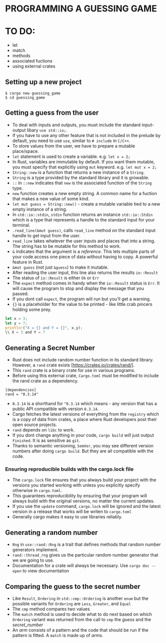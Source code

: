 # PROGRAMMING A GUESSING GAME

# TO DO:
- let
- match
- methods
- associated fuctions
- using external crates

## Setting up a new project
`$ cargo new guessing_game` <br>
`$ cd guessing_game`

## Getting a guess from the user
* To deal with inputs and outputs, you must include the standard input-output libary `use std::io;`.
* If you have to use any other feature that is not included in the prelude by default, you need to use `use`, similar to `# include` in `C/C++`.
* To store values from the user, we have to prepare a mutable place/space.
* `let` statement is used to create a variable. e.g. `let x = 2;`
* In Rust, variables are immutable by default. If you want them mutable, you must specify that explicitly using `mut` keyword. e.g. `let mut x = 2;`
* `String::new` is a function that returns a new instance of a `String`.
* `String` is a type provided by the standard library and it is growable.
* `::` in `::new` indicates that `new` is the associated function of the `String` type. 
* `new` function creates a new empty string. A common name for a fuction that makes a new value of some kind.
* `let mut guess = String::new()` - create a mutable variable tied to a new empty instance of a string.
* In `std::io::stdin`, `stdin` function returns an instance `std::io::Stdin` which is a type that represents a handle to the standard input for your terminal.
* `.read_line(&mut guess)`, calls `read_line` method on the standard input handle to get input from the user.
* `read_line` takes whatever the user inputs and places that into a string. The string has to be mutable for this method to work.
* `&` indicates that the argument is a *reference*. This lets multiple parts of your code access one piece of data without having to copy. A powerful feature in Rust.
* `&mut guess` (not just `&guess`) to make it mutable.
* After reading the user input, this line also returns the results `io::Result`
* The status of `io::Result` is either `Ok` or `Err`
* The `expect` method comes in handy when the `io::Result` status is `Err`. It will cause the program to stop and display the message that you passed.
* If you dont call `expect`, the program will run but you'll get a warning.
* `{}` is a placeholder for the value to be printed - like little crab pincers holding some prey. <br>
```Rust
let x = 3;
let y = 7;
println!("X = {} and Y = {}", x,y);
\\ X = 3 and Y = 7
```

## Generating a Secret Number
* Rust does not include random number function in its standard library. However, a `rand` crate exists [https://crates.io/crates/rand/].
* This `rand` crate is a binary crate for use in various programs.
* Before using this external crate, `Cargo.toml` must be modified to include the rand crate as a dependency. <br>
```
[dependencies]
rand = "0.3.14"
```
* `0.3.14` is a shorthand for `^0.3.14` which means - any version that has a public API compatible with version `0.3.14`.
* Cargo fetches the latest versions of everything from the `registry` which is a copy of data from crates, a place where Rust developers post their open source projects.
* `rand` depends on `libc` to work.
* If you dont change anything in your code, `cargo build` will just output `Finished`. It is as sensitive as `git`.
* Thanks to semantic versioning, `SemVer`, you may see different version numbers after doing `cargo build`. But they are all compatible with the code.

### Ensuring reproducible builds with the cargo.lock file
* The `cargo.lock` file ensures that you always build your project with the versions you started working with unless you explicitly specify otherwise in `cargo.toml`.
* This guarantees reproducibility by ensuring that your program will always build with the original versions, no matter the current updates.
* If you use the `update` command, `cargo.lock` will be ignored and the latest version in a release that works will be writen to `cargo.toml`
* Generally cargo makes it easy to use libraries reliably.

## Generating a random number
* `Rng` in `use::rand::Rng` is a trait that defines methods that random number generators implement.
* `rand::thread_rng` gives us the particular random number generator that we are going to use.
* Documentation for a crate will always be necessary. Use `cargo doc --open` to view documentation

## Comparing the guess to the secret number
* Like `Result`, `Ordering` in `std::cmp::Ordering` is another `enum` but the possible variants for `Ordering` are `Less`, `Greater`, and `Equal`
* The `cmp` method compares two values
* The `match` method is used to decide what to do next based on which `Ordering` variant was returned from the call to `cmp` the *guess* and the *secret_number*
* An *arm* consists of a pattern and the code that should be run if the pattern is fitted. A `match` is made up of *arms*.






